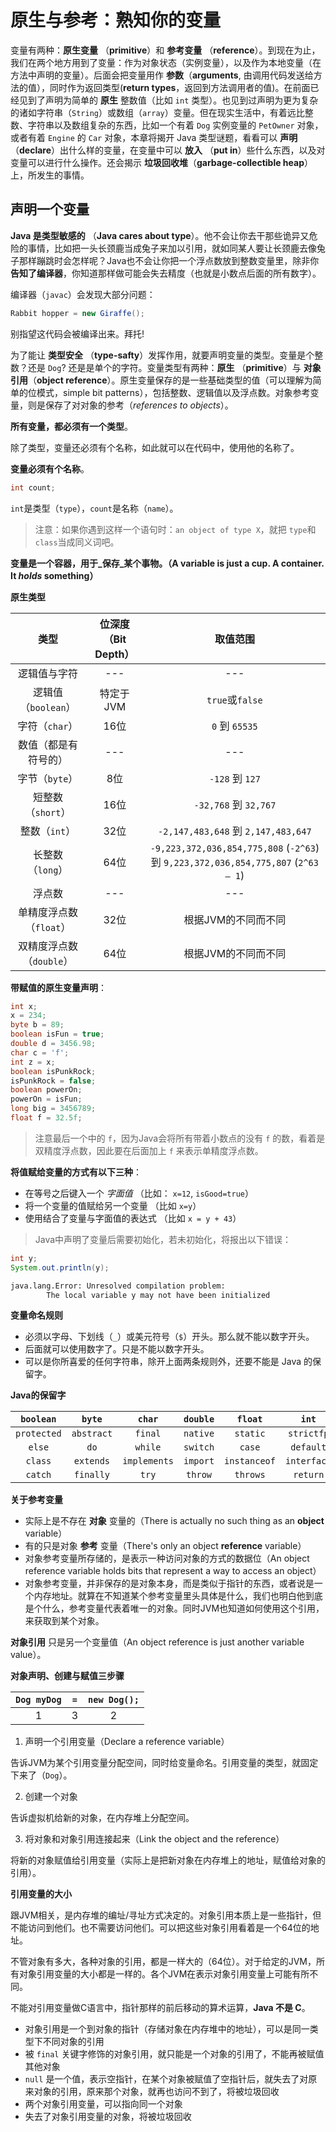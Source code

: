 # 原生与参考：熟知你的变量

变量有两种：**原生变量** （**primitive**）和 **参考变量** （**reference**）。到现在为止，我们在两个地方用到了变量：作为对象状态（实例变量），以及作为本地变量（在方法中声明的变量）。后面会把变量用作 **参数**（**arguments**, 由调用代码发送给方法的值），同时作为返回类型(**return types**，返回到方法调用者的值)。在前面已经见到了声明为简单的 **原生** 整数值（比如 `int` 类型）。也见到过声明为更为复杂的诸如字符串（`String`）或数组（`array`）变量。但在现实生活中，有着远比整数、字符串以及数组复杂的东西，比如一个有着 `Dog` 实例变量的 `PetOwner` 对象，或者有着 `Engine` 的 `Car` 对象，本章将揭开 Java 类型谜题，看看可以 **声明** （__declare__）出什么样的变量，在变量中可以 **放入** （**put in**）些什么东西，以及对变量可以进行什么操作。还会揭示 **垃圾回收堆**（**garbage-collectible heap**）上，所发生的事情。


## 声明一个变量

**Java 是类型敏感的** （**Java cares about type**）。他不会让你去干那些诡异又危险的事情，比如把一头长颈鹿当成兔子来加以引用，就如同某人要让长颈鹿去像兔子那样蹦跳时会怎样呢？Java也不会让你把一个浮点数放到整数变量里，除非你 **告知了编译器**，你知道那样做可能会失去精度（也就是小数点后面的所有数字）。

编译器（`javac`）会发现大部分问题：

```java
Rabbit hopper = new Giraffe();
```

别指望这代码会被编译出来。拜托!

为了能让 **类型安全** （**type-safty**）发挥作用，就要声明变量的类型。变量是个整数？还是 `Dog`? 还是是单个的字符。变量类型有两种：**原生** （**primitive**）与 **对象引用**（**object reference**）。原生变量保存的是一些基础类型的值（可以理解为简单的位模式，simple bit patterns），包括整数、逻辑值以及浮点数。对象参考变量，则是保存了对对象的参考（_references to objects_）。

__所有变量，都必须有一个类型__。

除了类型，变量还必须有个名称，如此就可以在代码中，使用他的名称了。

__变量必须有个名称__。

```java
int count;
```

`int`是类型（`type`），`count`是名称（`name`）。

> 注意：如果你遇到这样一个语句时：`an object of type X`，就把 `type`和`class`当成同义词吧。

**变量是一个容器，用于_保存_某个事物。（A variable is just a cup. A container. It _holds_ something）**

__原生类型__

| 类型  | 位深度（Bit Depth） | 取值范围 |
| :-: | :-: | :-: |
| 逻辑值与字符 | --- | --- |
| 逻辑值（`boolean`） | 特定于 JVM | `true`或`false` |
| 字符（`char`） | 16位 | `0` 到 `65535` |
| 数值（都是有符号的） |  --- | --- |
| 字节（`byte`） | 8位 | `-128` 到 `127` |
| 短整数（`short`）  | 16位 | `-32,768` 到 `32,767` |
| 整数（`int`） | 32位 | `-2,147,483,648` 到 `2,147,483,647` |
| 长整数 （`long`） | 64位 | `-9,223,372,036,854,775,808` (`-2^63`) 到 `9,223,372,036,854,775,807` (`2^63 – 1`) |
| 浮点数 | --- | --- |
| 单精度浮点数（`float`） | 32位 | 根据JVM的不同而不同 |
| 双精度浮点数（`double`） | 64位 | 根据JVM的不同而不同 |

**带赋值的原生变量声明**：

```java
int x;
x = 234;
byte b = 89;
boolean isFun = true;
double d = 3456.98;
char c = 'f';
int z = x;
boolean isPunkRock;
isPunkRock = false;
boolean powerOn;
powerOn = isFun;
long big = 3456789;
float f = 32.5f;
```

> 注意最后一个中的 `f`，因为Java会将所有带着小数点的没有 `f` 的数，看着是双精度浮点数，因此要在后面加上 `f` 来表示单精度浮点数。

**将值赋给变量的方式有以下三种**：

- 在等号之后键入一个 _字面值_ （比如： `x=12`, `isGood=true`）
- 将一个变量的值赋给另一个变量 （比如 `x=y`）
- 使用结合了变量与字面值的表达式 （比如 `x = y + 43`）

> Java中声明了变量后需要初始化，若未初始化，将报出以下错误：

```java
int y;
System.out.println(y);
```

```bash
java.lang.Error: Unresolved compilation problem:
        The local variable y may not have been initialized
```


**变量命名规则**

- 必须以字母、下划线（`_`）或美元符号（`$`）开头。那么就不能以数字开头。
- 后面就可以使用数字了。只是不能以数字开头。
- 可以是你所喜爱的任何字符串，除开上面两条规则外，还要不能是 Java 的保留字。


__Java的保留字__

| `boolean` | `byte` | `char` | `double` | `float` | `int` | `long` | `short` | `public` | `private` |
| :-: | :-: | :-: | :-: | :-: | :-: | :-: | :-: | :-: | :-: |
| `protected` | `abstract` | `final` | `native` | `static` | `strictfp` | `syschronized` | `transient` | `volatile` | `if` |
| `else` | `do` | `while` | `switch` | `case` | `default` | `for` | `break` | `continue` | `assert` |
| `class` | `extends` | `implements` | `import` | `instanceof` | `interface` | `new` | `package` | `super` | `this` |
| `catch` | `finally` | `try` | `throw` | `throws` | `return` | `void` | `const` | `goto` | `enum` |

**关于参考变量**

- 实际上是不存在 **对象** 变量的（There is actually no such thing as an **object** variable）
- 有的只是对象 **参考** 变量（There's only an object **reference** variable）
- 对象参考变量所存储的，是表示一种访问对象的方式的数据位（An object reference variable holds bits that represent a way to access an object）
- 对象参考变量，并非保存的是对象本身，而是类似于指针的东西，或者说是一个内存地址。就算在不知道某个参考变量里头具体是什么，我们也明白他到底是个什么，参考变量代表着唯一的对象。同时JVM也知道如何使用这个引用，来获取到某个对象。

__对象引用__ 只是另一个变量值（An object reference is just another variable value）。

**对象声明、创建与赋值三步骤**

| `Dog myDog` | `=` | `new Dog();` |
| :-: | :-: | :-: |
| 1 | 3 | 2 |


1. 声明一个引用变量（Declare a reference variable）

告诉JVM为某个引用变量分配空间，同时给变量命名。引用变量的类型，就固定下来了（`Dog`）。

2. 创建一个对象

告诉虚拟机给新的对象，在内存堆上分配空间。

3. 将对象和对象引用连接起来（Link the object and the reference）

将新的对象赋值给引用变量（实际上是把新对象在内存堆上的地址，赋值给对象的引用）。


**引用变量的大小**

跟JVM相关，是内存堆的编址/寻址方式决定的。对象引用本质上是一些指针，但不能访问到他们。也不需要访问他们。可以把这些对象引用看着是一个64位的地址。

不管对象有多大，各种对象的引用，都是一样大的（64位）。对于给定的JVM，所有对象引用变量的大小都是一样的。各个JVM在表示对象引用变量上可能有所不同。

不能对引用变量做C语言中，指针那样的前后移动的算术运算，**Java 不是 C**。

- 对象引用是一个到对象的指针（存储对象在内存堆中的地址），可以是同一类型下不同对象的引用
- 被 `final` 关键字修饰的对象引用，就只能是一个对象的引用了，不能再被赋值其他对象
- `null` 是一个值，表示空指针，在某个对象被赋值了空指针后，就失去了对原来对象的引用，原来那个对象，就再也访问不到了，将被垃圾回收
- 两个对象引用变量，可以指向同一个对象
- 失去了对象引用变量的对象，将被垃圾回收
